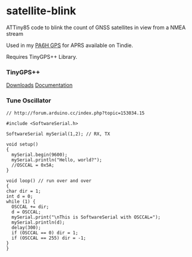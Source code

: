 # satellite-blink
ATTiny85 code to blink the count of GNSS satellites in view from a NMEA stream

Used in my [PA6H GPS](https://www.tindie.com/products/ptudor/pa6h-gps-for-tinytrak-and-microtrak/) for APRS available on Tindie.

Requires TinyGPS++ Library.

### TinyGPS++
[Downloads](https://github.com/mikalhart/TinyGPSPlus/releases)
[Documentation](http://arduiniana.org/libraries/tinygpsplus/)

### Tune Oscillator

```Arduino
// http://forum.arduino.cc/index.php?topic=153034.15

#include <SoftwareSerial.h>

SoftwareSerial mySerial(1,2); // RX, TX

void setup()  
{
  mySerial.begin(9600);
  mySerial.println("Hello, world?");
  //OSCCAL = 0x5A;
}

void loop() // run over and over
{
char dir = 1;
int d = 0;
while (1) {
  OSCCAL += dir;
  d = OSCCAL;
  mySerial.print("\nThis is SoftwareSerial with OSCCAL=");
  mySerial.println(d);
  delay(300);
  if (OSCCAL == 0) dir = 1;
  if (OSCCAL == 255) dir = -1;
}
}
```
